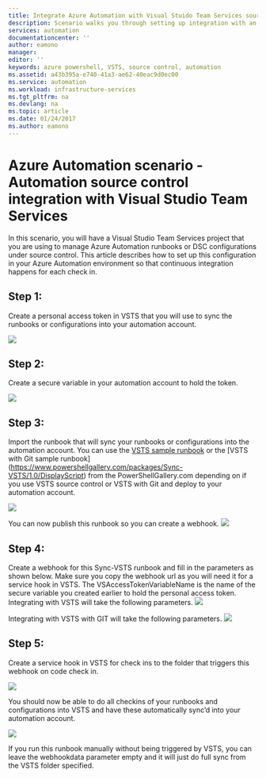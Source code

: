 ```yaml
---
title: Integrate Azure Automation with Visual Stuido Team Services source control | Microsoft Docs
description: Scenario walks you through setting up integration with an Azure Automation account and Visual Stuido Team Services source control.
services: automation
documentationcenter: ''
author: eamono
manager: 
editor: ''
keywords: azure powershell, VSTS, source control, automation
ms.assetid: a43b395a-e740-41a3-ae62-40eac9d0ec00
ms.service: automation
ms.workload: infrastructure-services
ms.tgt_pltfrm: na
ms.devlang: na
ms.topic: article
ms.date: 01/24/2017
ms.author: eamono
---
```

# Azure Automation scenario - Automation source control integration with Visual Studio Team Services

In this scenario, you will have a Visual Studio Team Services project that you are using to manage Azure Automation runbooks or DSC configurations under source control.
This article describes how to set up this configuration in your Azure Automation environment so that continuous integration happens for each check in.

## Step 1:
Create a personal access token in VSTS that you will use to sync the runbooks or configurations into your automation account.

![](media/automation-scenario-source-control-integration-with-VSTS/VSTSPersonalToken.png)
## Step 2:
Create a secure variable in your automation account to hold the token.

![](media/automation-scenario-source-control-integration-with-VSTS/VSTSTokenVariable.png)
## Step 3:
Import the runbook that will sync your runbooks or configurations into the automation account. You can use the [VSTS sample runbook](https://www.powershellgallery.com/packages/Sync-VSTS/1.0/DisplayScript) or the [VSTS with Git sample runbook] (https://www.powershellgallery.com/packages/Sync-VSTS/1.0/DisplayScript) from the PowerShellGallery.com depending on if you use VSTS source control or VSTS with Git and deploy to your automation account.

![](media/automation-scenario-source-control-integration-with-VSTS/VSTSPowerShellGallery.png)

You can now publish this runbook so you can create a webhook. 
![](media/automation-scenario-source-control-integration-with-VSTS/VSTSPublishRunbook.png)
## Step 4:
Create a webhook for this Sync-VSTS runbook and fill in the parameters as shown below. Make sure you copy the webhook url as you will need it for a service hook in VSTS. The VSAccessTokenVariableName is the name of the secure variable you created earlier to hold the personal access token. 
Integrating with VSTS will take the following parameters.
![](media/automation-scenario-source-control-integration-with-VSTS/VSTSWebhook.png)

Integrating with VSTS with GIT will take the following parameters.
![](media/automation-scenario-source-control-integration-with-VSTS/VSTSGitWebhook.png)
## Step 5:
Create a service hook in VSTS for check ins to the folder that triggers this webhook on code check in.

![](media/automation-scenario-source-control-integration-with-VSTS/VSTSServiceHook.png)

You should now be able to do all checkins of your runbooks and configurations into VSTS and have these automatically sync’d into your automation account.

![](media/automation-scenario-source-control-integration-with-VSTS/VSTSSyncRunbookOutput.png)

If you run this runbook manually without being triggered by VSTS, you can leave the webhookdata parameter empty and it will just do full sync from the VSTS folder specified.
